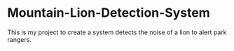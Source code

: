# Mountain-Lion-Detection-System
This is my project to create a system detects the noise of a lion to alert park rangers.
